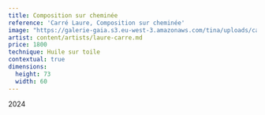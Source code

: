 ```yaml
---
title: Composition sur cheminée
reference: 'Carré Laure, Composition sur cheminée'
image: "https://galerie-gaia.s3.eu-west-3.amazonaws.com/tina/uploads/carre-laure/galerie-gaia-carre-laure-compo sur chemineÌ\x81e.jpg"
artist: content/artists/laure-carre.md
price: 1800
technique: Huile sur toile
contextual: true
dimensions:
  height: 73
  width: 60
---
```


2024

